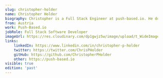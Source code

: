 ```yaml
---
slug: christopher-holder
name: Christopher Holder
biography: Christopher is a Full Stack Engineer at push-based.io. He does consulting and auditing on Angular applications to help companies optimize their application architecture and performance as an Open Source contributor he collaborates on projects that help make the web faster and speed regression by making testing performance easier and scalable.
from: Austria
work: Push-Based.io
jobRole: Full Stack Software Developer
imageUrl: https://res.cloudinary.com/dp1gwjz5w/image/upload/t_WideImage/v1720540147/ngrome-speaker/christopher_holder_tofd0r.jpg
links:
    linkedIn: https://www.linkedin.com/in/christopher-p-holder
    twitter: https://twitter.com/ChrisPHolder
    gitHub: https://github.com/ChristopherPHolder
    other: https://push-based.io
visible: true
edition: 'past'
---
```

